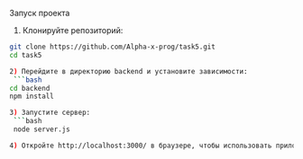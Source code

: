Запуск проекта
1) Клонируйте репозиторий:
  ```bash
  git clone https://github.com/Alpha-x-prog/task5.git
  cd task5

2) Перейдите в директорию backend и установите зависимости:
   ```bash
  cd backend
  npm install

3) Запустите сервер:
   ```bash
   node server.js

4) Откройте http://localhost:3000/ в браузере, чтобы использовать приложение.
